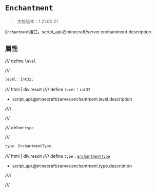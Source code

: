 # `Enchantment`

> 文档版本：1.21.60.21

`Enchantment`接口。script_api.@minecraft/server.enchantment.description

## 属性

/// define
`level`


///

```js
level: int32;
```

/// html | div.result
//// define
`level`：`int32`

- script_api.@minecraft/server.enchantment.level.description


////

///


/// define
`type`


///

```js
type: EnchantmentType;
```

/// html | div.result
//// define
`type`：[`EnchantmentType`](./enchantmenttype.md)

- script_api.@minecraft/server.enchantment.type.description


////

///

